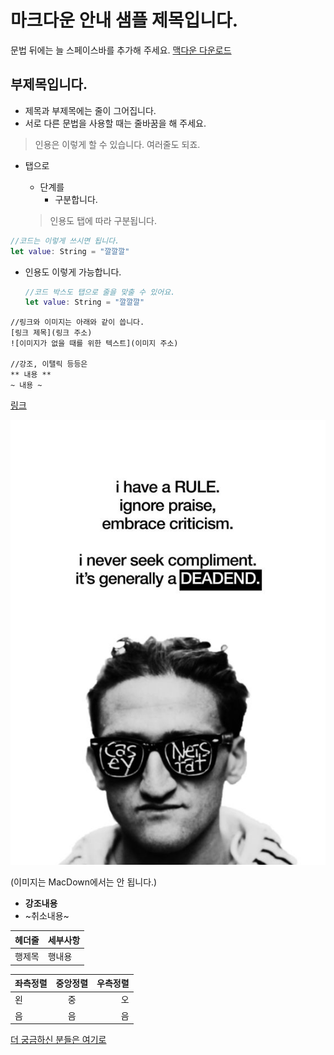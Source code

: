 # 마크다운 안내 샘플 제목입니다.

문법 뒤에는 늘 스페이스바를 추가해 주세요.
[맥다운 다운로드](https://macdown.uranusjr.com)

## 부제목입니다. 
- 제목과 부제목에는 줄이 그어집니다.
- 서로 다른 문법을 사용할 때는 줄바꿈을 해 주세요.

> 인용은 이렇게 할 수 있습니다. 여러줄도 되죠.

- 탭으로
	- 단계를
		- 구분합니다.

	>인용도 탭에 따라 구분됩니다.
	
```swift
//코드는 이렇게 쓰시면 됩니다.
let value: String = "깔깔깔"
```

- 인용도 이렇게 가능합니다.

	```swift
	//코드 박스도 탭으로 줄을 맞출 수 있어요.
	let value: String = "깔깔깔"
	```
	
```
//링크와 이미지는 아래와 같이 씁니다.
[링크 제목](링크 주소)
![이미지가 없을 때를 위한 텍스트](이미지 주소)	

//강조, 이탤릭 등등은
** 내용 **
~ 내용 ~
```

[링크](http://developer.apple.com/)

![이미지](images/poster.jpg)

(이미지는 MacDown에서는 안 됩니다.)


- **강조내용**
- ~취소내용~


| 헤더줄 | 세부사항 |
|---|---|
| 행제목 | 행내용 |


| 좌측정렬 | 중앙정렬 | 우측정렬 |
|:---|:---:|---:|
| 왼 | 중 | 오 |
| 음 | 음 | 음 |

[더 궁금하신 분들은 여기로](https://nolboo.kim/blog/2014/03/25/github-flavored-markdown/)